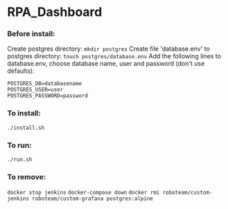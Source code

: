 # RPA_Dashboard

### Before install:
Create postgres directory:
`mkdir postgres`
Create file 'database.env' to postgres directory:
`touch postgres/database.env`
Add the following lines to database.env, choose database name, user and password (don't use defaults):
```
POSTGRES_DB=databasename
POSTGRES_USER=user
POSTGRES_PASSWORD=password
```

### To install:
`./install.sh`
### To run:
`./run.sh`

### To remove:
`docker stop jenkins`
`docker-compose down`
`docker rmi roboteam/custom-jenkins roboteam/custom-grafana postgres:alpine`
